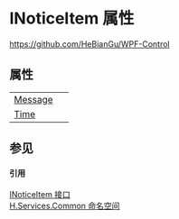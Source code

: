# INoticeItem 属性
https://github.com/HeBianGu/WPF-Control



## 属性
<table>
<tr>
<td><a href="d24a14ac-df0f-d794-e3c7-b0813626c4a6">Message</a></td>
<td> </td></tr>
<tr>
<td><a href="27165bbe-ce76-bf9b-f792-687c9ff37074">Time</a></td>
<td> </td></tr>
</table>

## 参见


#### 引用
<a href="8ea49271-30cb-286d-b418-6c53fda1afe7">INoticeItem 接口</a>  
<a href="b9cdd84f-6623-a51a-f53b-465103ced202">H.Services.Common 命名空间</a>  
